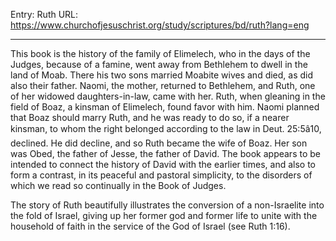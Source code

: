 Entry: Ruth
URL: https://www.churchofjesuschrist.org/study/scriptures/bd/ruth?lang=eng

---

This book is the history of the family of Elimelech, who in the days of the Judges, because of a famine, went away from Bethlehem to dwell in the land of Moab. There his two sons married Moabite wives and died, as did also their father. Naomi, the mother, returned to Bethlehem, and Ruth, one of her widowed daughters-in-law, came with her. Ruth, when gleaning in the field of Boaz, a kinsman of Elimelech, found favor with him. Naomi planned that Boaz should marry Ruth, and he was ready to do so, if a nearer kinsman, to whom the right belonged according to the law in Deut. 25:5â10, declined. He did decline, and so Ruth became the wife of Boaz. Her son was Obed, the father of Jesse, the father of David. The book appears to be intended to connect the history of David with the earlier times, and also to form a contrast, in its peaceful and pastoral simplicity, to the disorders of which we read so continually in the Book of Judges.

The story of Ruth beautifully illustrates the conversion of a non-Israelite into the fold of Israel, giving up her former god and former life to unite with the household of faith in the service of the God of Israel (see Ruth 1:16).
